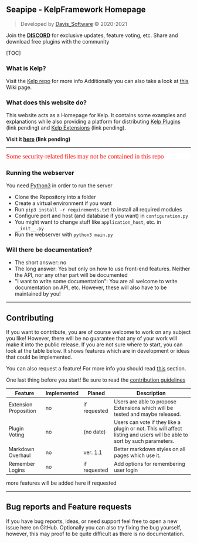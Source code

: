 ## Seapipe - KelpFramework Homepage

> Developed by [Davis_Software](https://github.com/Software-City) &copy; 2020-2021

Join the [**DISCORD**](https://discord.gg/KVtjCMwk4x) for exclusive updates, feature voting, etc.
Share and download free plugins with the community

[TOC]

### What is Kelp?
Visit the [Kelp repo](https://github.com/KelpFramework/kelp) for more info
Additionally you can also take a look at [this](https://github.com/KelpFramework/kelp/wiki/What-is-Kelp%3F) Wiki page.

### What does this website do?
This website acts as a Homepage for Kelp. It contains some examples and explanations while also providing a platform
for distributing [Kelp Plugins]() (link pending) and [Kelp Extensions]() (link pending).

**Visit it [here]() (link pending)**

---

![](./static/github_resources/img/missing-files-warning.svg)

### Running the webserver
You need [Python3](https://www.python.org/downloads/latest) in order to run the server

* Clone the Repository into a folder
* Create a virtual environment if you want
* Run `pip3 install -r requirements.txt` to install all required modules
* Configure port and host (and database if you want) in `configuration.py`
* You might want to change stuff like `application_host`, etc. in `__init__.py`
* Run the webserver with `python3 main.py`

### Will there be documentation?
* The short answer:
    no
* The long answer:
    Yes but only on how to use front-end features.
    Neither the API, nor any other part will be documented
* "I want to write some documentation":
    You are all welcome to write documentation on API, etc. 
    However, these will also have to be maintained by you!
  
---

## Contributing
If you want to contribute, you are of course welcome to work on any subject you like!
However, there will be no guarantee that any of your work will make it into the public release.
If you are not sure where to start, you can look at the table below. It shows features which are in development
or ideas that could be implemented.

You can also request a feature! For more info you should read [this](#bug-reports-and-feature-requests) section.

One last thing before you start! Be sure to read the [contribution guidelines]()

|Feature               |Implemented|Planed          |Description                                                                   |
|----------------------|-----------|----------------|------------------------------------------------------------------------------|
|Extension Proposition |no         |if requested    |Users are able to propose Extensions which will be tested and maybe released.  |
|Plugin Voting         |no         |(no date)       |Users can vote if they like a plugin or not. This will affect listing and users will be able to sort by such parameters. |
|Markdown Overhaul     |no         |ver. 1.1        |Better markdown styles on all pages which use it. |
|Remember Logins       |no         |if requested    |Add options for remembering user login |

more features will be added here if requested

---

## Bug reports and Feature requests
If you have bug reports, ideas, or need support feel free to open a new issue here on GitHub.
Optionally you can also try fixing the bug yourself, however, this may proof to be quite difficult as there is no documentation.